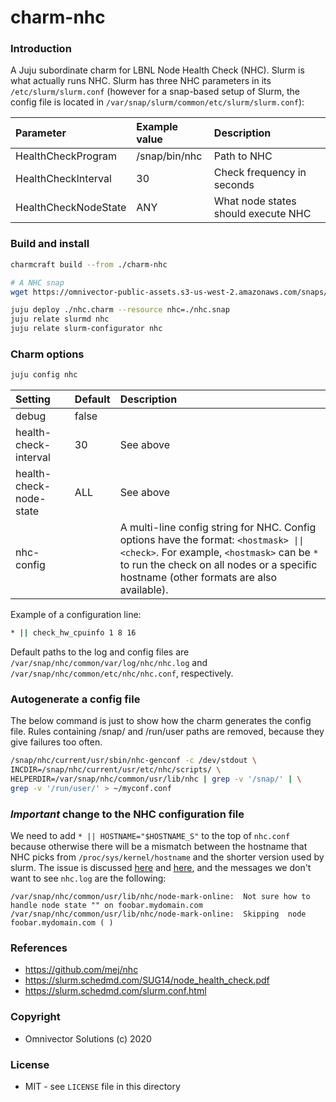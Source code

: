 # charm-nhc

### Introduction
A Juju subordinate charm for LBNL Node Health Check (NHC). Slurm is what actually runs NHC. Slurm has three NHC parameters in its `/etc/slurm/slurm.conf` (however for a snap-based setup of Slurm, the config file is located in `/var/snap/slurm/common/etc/slurm/slurm.conf`):

| Parameter            | Example value | Description                         |
|:---------------------|:--------------|:------------------------------------|
| HealthCheckProgram   | /snap/bin/nhc | Path to NHC                         |
| HealthCheckInterval  | 30            | Check frequency in seconds          |
| HealthCheckNodeState | ANY           | What node states should execute NHC |

### Build and install
```bash
charmcraft build --from ./charm-nhc

# A NHC snap
wget https://omnivector-public-assets.s3-us-west-2.amazonaws.com/snaps/nhc/edge/nhc_1.4.2-omni_amd64.snap -O nhc.snap

juju deploy ./nhc.charm --resource nhc=./nhc.snap
juju relate slurmd nhc
juju relate slurm-configurator nhc
```

### Charm options
```bash
juju config nhc
```

| Setting                  | Default | Description                                                                                                                                                                                                                |
|:------------------------ |:------- |:-------------------------------------------------------------------------------------------------------------------------------------------------------------------------------------------------------------------------- |
| debug                    | false   |                                                                                                                                                                                                                            |
| health-check-interval    | 30      | See above                                                                                                                                                                                                                  |
| health-check-node-state  | ALL     | See above                                                                                                                                                                                                                  |
| nhc-config               |         | A multi-line config string for NHC. Config options have the format: `<hostmask> \|\| <check>`. For example, `<hostmask>` can be `*` to run the check on all nodes or a specific hostname (other formats are also available). |

Example of a configuration line:
```bash
* || check_hw_cpuinfo 1 8 16
```

Default paths to the log and config files are `/var/snap/nhc/common/var/log/nhc/nhc.log` and `/var/snap/nhc/common/etc/nhc/nhc.conf`, respectively.

### Autogenerate a config file
The below command is just to show how the charm generates the config file. Rules containing /snap/ and /run/user paths are removed, because they give failures too often.
```bash
/snap/nhc/current/usr/sbin/nhc-genconf -c /dev/stdout \
INCDIR=/snap/nhc/current/usr/etc/nhc/scripts/ \
HELPERDIR=/var/snap/nhc/common/usr/lib/nhc | grep -v '/snap/' | \
grep -v '/run/user/' > ~/myconf.conf
```

### _Important_ change to the NHC configuration file
We need to add `* || HOSTNAME="$HOSTNAME_S"` to the top of `nhc.conf` because otherwise there will be a mismatch between the hostname that NHC picks from `/proc/sys/kernel/hostname` and the shorter version used by slurm. The issue is discussed [here](https://github.com/mej/nhc/issues/19) and [here](https://github.com/mej/nhc/issues/19), and the messages we don't want to see `nhc.log` are the following:

```
/var/snap/nhc/common/usr/lib/nhc/node-mark-online:  Not sure how to handle node state "" on foobar.mydomain.com
/var/snap/nhc/common/usr/lib/nhc/node-mark-online:  Skipping  node foobar.mydomain.com ( )
```

### References
- https://github.com/mej/nhc
- https://slurm.schedmd.com/SUG14/node_health_check.pdf
- https://slurm.schedmd.com/slurm.conf.html

### Copyright
* Omnivector Solutions (c) 2020

### License
* MIT - see `LICENSE` file in this directory
